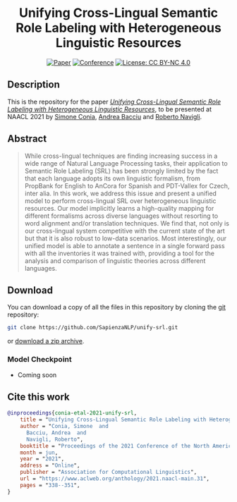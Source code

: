 <div align="center">    
 
# Unifying Cross-Lingual Semantic Role Labeling with Heterogeneous Linguistic Resources

[![Paper](http://img.shields.io/badge/paper-ACL--anthology-B31B1B.svg)](https://www.aclweb.org/anthology/2021.naacl-main.31/)
[![Conference](http://img.shields.io/badge/conference-NAACL--2021-4b44ce.svg)](https://2021.naacl.org/)
[![License: CC BY-NC 4.0](https://img.shields.io/badge/License-CC%20BY--NC%204.0-lightgrey.svg)](https://creativecommons.org/licenses/by-nc/4.0/)

</div>

## Description
This is the repository for the paper [*Unifying Cross-Lingual Semantic Role Labeling with Heterogeneous Linguistic Resources*](https://www.aclweb.org/anthology/2021.naacl-main.31/),
to be presented at NAACL 2021 by [Simone Conia](https://c-simone.github.io), [Andrea Bacciu](https://github.com/andreabac3) and [Roberto Navigli](http://wwwusers.di.uniroma1.it/~navigli/).


## Abstract
> While cross-lingual techniques are finding increasing success in a wide range of Natural Language Processing tasks, their application
  to Semantic Role Labeling (SRL) has been strongly limited by the fact that each language adopts its own linguistic formalism, from
  PropBank for English to AnCora for Spanish and PDT-Vallex for Czech, inter alia. In this work, we address this issue and present a
  unified model to perform cross-lingual SRL over heterogeneous linguistic resources. Our model implicitly learns a high-quality mapping
  for different formalisms across diverse languages without resorting to word alignment and/or translation techniques. We find that,
  not only is our cross-lingual system competitive with the current state of the art but that it is also robust to low-data scenarios. 
  Most interestingly, our unified model is able to annotate a sentence in a single forward pass with all the inventories it was trained with, 
  providing a tool for the analysis and comparison of linguistic theories across different languages. 

## Download
You can download a copy of all the files in this repository by cloning the
[git](https://git-scm.com/) repository:
```sh
git clone https://github.com/SapienzaNLP/unify-srl.git
```
or [download a zip archive](https://github.com/SapienzaNLP/unify-srl/archive/master.zip).

### Model Checkpoint
* Coming soon


## Cite this work
```bibtex
@inproceedings{conia-etal-2021-unify-srl,
    title = "Unifying Cross-Lingual Semantic Role Labeling with Heterogeneous Linguistic Resources",
    author = "Conia, Simone  and
      Bacciu, Andrea  and
      Navigli, Roberto",
    booktitle = "Proceedings of the 2021 Conference of the North American Chapter of the Association for Computational Linguistics: Human Language Technologies",
    month = jun,
    year = "2021",
    address = "Online",
    publisher = "Association for Computational Linguistics",
    url = "https://www.aclweb.org/anthology/2021.naacl-main.31",
    pages = "338--351",
}
```